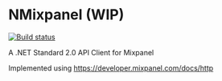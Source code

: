 # NMixpanel (WIP)

[![Build status](https://ci.appveyor.com/api/projects/status/q0wl7fivonlsonsl/branch/master?svg=true)](https://ci.appveyor.com/project/collinstevens/mixpanel-net/branch/master)

A .NET Standard 2.0 API Client for Mixpanel

Implemented using <https://developer.mixpanel.com/docs/http>
